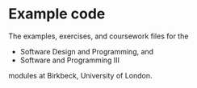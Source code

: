 # Example code
The examples, exercises, and coursework files for the 

- Software Design and Programming, and 
- Software and Programming III 

modules at Birkbeck, University of London.

